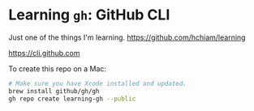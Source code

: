 # Learning `gh`: GitHub CLI

Just one of the things I'm learning. <https://github.com/hchiam/learning>

<https://cli.github.com>

To create this repo on a Mac:

```bash
# Make sure you have Xcode installed and updated.
brew install github/gh/gh
gh repo create learning-gh --public
```

